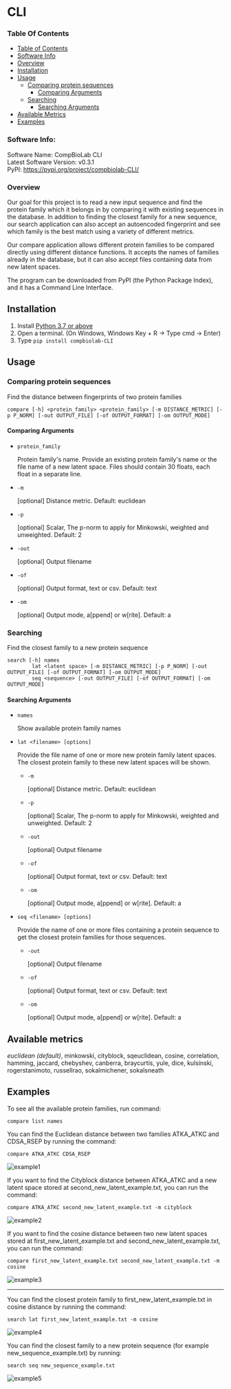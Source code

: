 # CLI

### Table Of Contents

- [Table of Contents](#table-of-contents)
- [Software Info](#software-info)
- [Overview](#overview)
- [Installation](#installation)
- [Usage](#usage)
    - [Comparing protein sequences](#comparing-protein-sequences)
        - [Comparing Arguments](#comparing-arguments)
    - [Searching](#searching)
        - [Searching Arguments](#searching-arguments)
- [Available Metrics](#available-metrics)
- [Examples](#examples)

### Software Info:

Software Name: CompBioLab CLI  
Latest Software Version: v0.3.1  
PyPI: https://pypi.org/project/compbiolab-CLI/

### Overview

Our goal for this project is to read a new input sequence and find the protein family which it belongs in by comparing it with existing sequences in the database. In addition to finding the closest family for a new sequence, our search application can also accept an autoencoded fingerprint and see which family is the best match using a variety of different metrics.

Our compare application allows different protein families to be compared directly using different distance functions.  It accepts the names of families already in the database, but it can also accept files containing data from new latent spaces. 

The program can be downloaded from PyPI (the Python Package Index), and it has a Command Line Interface.

## Installation

1. Install [Python 3.7 or above](https://www.python.org/downloads/) 
2. Open a terminal. (On Windows, Windows Key + R → Type cmd → Enter)
3. Type `pip install compbiolab-CLI`

## Usage

### Comparing protein sequences

Find the distance between fingerprints of two protein families

    compare [-h] <protein_family> <protein_family> [-m DISTANCE_METRIC] [-p P_NORM] [-out OUTPUT_FILE] [-of OUTPUT_FORMAT] [-om OUTPUT_MODE]

#### Comparing Arguments

* `protein_family`

  Protein family's name. Provide an existing protein family's name or the file name of a new latent space. Files should contain 30 floats, each float in a separate line.

* `-m`

    [optional] Distance metric. Default: euclidean

* `-p`

    [optional] Scalar, The p-norm to apply for Minkowski, weighted and unweighted. Default: 2

* `-out`

	[optional] Output filename

* `-of`

	[optional] Output format, text or csv. Default: text

* `-om`

	[optional] Output mode, a[ppend] or w[rite]. Default: a

### Searching

Find the closest family to a new protein sequence

    search [-h] names
		    lat <latent space> [-m DISTANCE_METRIC] [-p P_NORM] [-out OUTPUT_FILE] [-of OUTPUT_FORMAT] [-om OUTPUT_MODE]
		    seq <sequence> [-out OUTPUT_FILE] [-of OUTPUT_FORMAT] [-om OUTPUT_MODE]

#### Searching Arguments

* `names`

    Show available protein family names

* `lat <filename> [options]`

    Provide the file name of one or more new protein family latent spaces. The closest protein family to these new latent spaces will be shown.

    * `-m`

        [optional] Distance metric. Default: euclidean

    * `-p`

        [optional] Scalar, The p-norm to apply for Minkowski, weighted and unweighted. Default: 2

    * `-out`

        [optional] Output filename

    * `-of`

        [optional] Output format, text or csv. Default: text

    * `-om`

        [optional] Output mode, a[ppend] or w[rite]. Default: a

* `seq <filename> [options]`

    Provide the name of one or more files containing a protein sequence to get the closest protein families for those sequences.

	* `-out`

	  [optional] Output filename

	* `-of`

	  [optional] Output format, text or csv. Default: text

	* `-om`

	  [optional] Output mode, a[ppend] or w[rite]. Default: a

## Available metrics

*euclidean (default)*, minkowski, cityblock, sqeuclidean, cosine, correlation, hamming, jaccard, chebyshev, canberra, braycurtis, yule, dice, kulsinski, rogerstanimoto, russellrao, sokalmichener, sokalsneath

## Examples

To see all the available protein families, run command:

    compare list names
        
You can find the Euclidean distance between two families ATKA_ATKC and CDSA_RSEP by running the command:

    compare ATKA_ATKC CDSA_RSEP

![example1](https://user-images.githubusercontent.com/1418557/168441207-db573e8e-0fe4-4867-b599-31487476b52f.png)

    
If you want to find the Cityblock distance between ATKA_ATKC and a new latent space stored at second_new_latent_example.txt, you can run the command:

    compare ATKA_ATKC second_new_latent_example.txt -m cityblock

![example2](https://user-images.githubusercontent.com/1418557/168441216-d54f3ef2-e011-4457-b96a-02fb873f04af.png)

    
If you want to find the cosine distance between two new latent spaces stored at first_new_latent_example.txt and second_new_latent_example.txt, you can run the command:

    compare first_new_latent_example.txt second_new_latent_example.txt -m cosine

![example3](https://user-images.githubusercontent.com/1418557/168441224-90f6ad20-3bd6-4e86-b7f5-36da39aa7943.png)


---

You can find the closest protein family to first_new_latent_example.txt in cosine distance by running the command:

    search lat first_new_latent_example.txt -m cosine

![example4](https://user-images.githubusercontent.com/1418557/168441235-1cff5312-ee09-48f5-933b-67a54a4f53e1.png)

    
You can find the closest family to a new protein sequence (for example new_sequence_example.txt) by running:

    search seq new_sequence_example.txt

![example5](https://user-images.githubusercontent.com/1418557/168441243-c190a723-a824-447d-958e-28fae17046f2.png)

